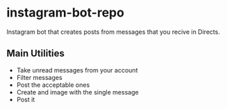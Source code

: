 # instagram-bot-repo
Instagram bot that  creates posts from messages that you recive in Directs.

## Main Utilities
- Take unread messages from your account
- Filter messages
- Post the acceptable ones 
- Create and image with the single message
- Post it